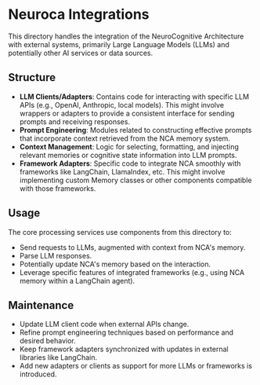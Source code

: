 # Neuroca Integrations

This directory handles the integration of the NeuroCognitive Architecture with external systems, primarily Large Language Models (LLMs) and potentially other AI services or data sources.

## Structure

- **LLM Clients/Adapters**: Contains code for interacting with specific LLM APIs (e.g., OpenAI, Anthropic, local models). This might involve wrappers or adapters to provide a consistent interface for sending prompts and receiving responses.
- **Prompt Engineering**: Modules related to constructing effective prompts that incorporate context retrieved from the NCA memory system.
- **Context Management**: Logic for selecting, formatting, and injecting relevant memories or cognitive state information into LLM prompts.
- **Framework Adapters**: Specific code to integrate NCA smoothly with frameworks like LangChain, LlamaIndex, etc. This might involve implementing custom Memory classes or other components compatible with those frameworks.

## Usage

The core processing services use components from this directory to:
- Send requests to LLMs, augmented with context from NCA's memory.
- Parse LLM responses.
- Potentially update NCA's memory based on the interaction.
- Leverage specific features of integrated frameworks (e.g., using NCA memory within a LangChain agent).

## Maintenance

- Update LLM client code when external APIs change.
- Refine prompt engineering techniques based on performance and desired behavior.
- Keep framework adapters synchronized with updates in external libraries like LangChain.
- Add new adapters or clients as support for more LLMs or frameworks is introduced.
